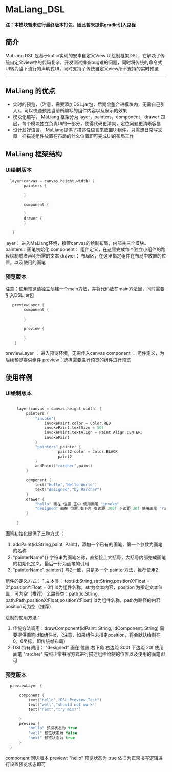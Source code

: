# MaLiang_DSL

#### 注：本模块暂未进行最终版本打包，因此暂未提供gradle引入路径


## 简介
  MaLiang DSL 是基于kotlin实现的安卓自定义View UI绘制框架DSL，它解决了传统自定义view中的代码复杂，开发测试排查bug难的问题，同时将传统的命令式UI转为当下流行的声明式UI，同时支持了传统自定义view所不支持的实时预览
  ___
## MaLiang 的优点
+ 实时的预览，（注意，需要添加DSL.jar包，后期会整合进模块内，无需自己引入）。可以快速预览当前所编写的组件内容以及展示的效果
+ 模块化编写， MaLiang 框架分为 layer，painters，component，drawer 四层，每个模块独立负责UI的一部分，使得代码更清爽，定位问题更清晰容易
+ 设计友好语言， MaLiang提供了描述性语言来放置UI组件，只需想日常写文章一样描述组件放置在布局的什么位置即可完成UI的布局工作

## MaLiang 框架结构

### UI绘制版本
``` kotlin
  layer(canvas = canvas,height,width) {
        painters {
     
        }

        component {

        }
        drawer {
        }

   }
```
layer： 进入MaLiang环境，接管canvas的绘制布局，内部共三个模块。
painters：画笔初始化
component： 组件定义，在这里完成每个独立小组件的路径绘制或者声明所需的文本
drawer： 布局区，在这里指定组件在布局中放置的位置，以及使用的画笔

### 预览版本
 注意：使用预览请独立创建一个main方法，并将代码放在main方法里，同时需要引入DSL.jar包
``` kotlin
   previewLayer {
        component {
        
        }

        preview {
          
        }
    }
 ```
 previewLayer ： 进入预览环境，无需传入canvas
 component ： 组件定义，为后续预览提供组件
 preview：选择需要进行预览的组件进行预览
 
 
 ## 使用样例
 
 ### UI绘制版本
 ``` kotlin
 
      layer(canvas = canvas,height,width) {
          painters {
              "invoke"{
                  invokePaint.color = Color.RED
                  invokePaint.textSize = 50f
                  invokePaint.textAlign = Paint.Align.CENTER;
                  invokePaint
              }
              "painters".painter {
                        paint2.color = Color.BLACK
                        paint2
              }
              addPaint("rarcher",paint)
          }

          component {
              text("hello","Hello World")
              text("designed","by Rarcher")
          }
          drawer {
              "hello" 画在 位置.正中 使用画笔 "invoke"
              "designed" 画在 位置.右下角 右边距 300f 下边距 20f 使用画笔 "rarcher"
          }
          
      }
 ```
 
 画笔初始化提供了三种方式 ：
 1. addPaint(id:String,paint: Paint)，添加一个已有的画笔，第一个参数为画笔的名称
 2. "painterName"{}  字符串为画笔名称，直接接上大括号，大括号内部完成画笔的初始化定义，最后一行为画笔的引用
 3. "painterName".painter{} 与2一致，只是多一个.painter方法，推荐使用2
 
 组件的定义方式：
 1.文本类： text(id:String,str:String,positionX:Float = 0f,positionY:Float = 0f) id为组件名称，str为文本内容，position 为指定文本位置，可为空（推荐）
 2.路径类：path(id:String, path:Path,positionX:Float,positionY:Float) id为组件名称，path为路径的内容position可为空（推荐）
 
 绘制的使用方法：
 1. 传统方法调用：drawComponent(idPaint: String, idComponent: String) 需要提供画笔id和组件id，（注意，如果组件未指定position，将会默认绘制在0，0坐标，即传统帧布局）
 2. DSL特有调用：  "designed" 画在 位置.右下角 右边距 300f 下边距 20f 使用画笔 "rarcher" 按照正常书写方式进行描述组件绘制的位置以及使用的画笔即可
 
 ### 预览版本
 
  ``` kotlin
    previewLayer {

        component {
            text("hello","DSL Preview Test")
            text("well","should not work")
            text("next","try mix!")

        }
        preview {
            "hello" 预览状态为 true
            "well" 预览状态为 false
            "next" 预览状态为 true
        }
    }
  ```
component:同UI版本
preview:  "hello" 预览状态为 true  依旧为正常书写逻辑进行设置预览状态即可
 
